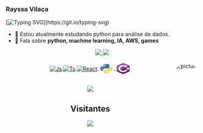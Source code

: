 ### Rayssa Vilaça

[![Typing SVG](https://readme-typing-svg.herokuapp.com?color=%233FF744&size=38&duration=4000&center=true&vCenter=true&width=1000&height=101&lines=Ol%C3%A1%2C+me+chamo+Rayssa.;Sou+estudante+de+Engenharia+da+Computa%C3%A7%C3%A3o.!;Seja+bem-vindo(a)+ao+meu+perfil!)](https://git.io/typing-svg)

- 🌱 Estou atualmente estudando python para análise de dados.
- 💬 Fala sobre **python, machine learning, IA, AWS, games**

<div align="center">
  <a href="https://github.com/RayVilaca">
  <img height="180em" src="https://github-readme-stats.vercel.app/api?username=RayVilaca&show_icons=true&theme=merko&include_all_commits=true&count_private=true"/>
  <img height="180em" src="https://github-readme-stats.vercel.app/api/top-langs/?username=RayVilaca&layout=compact&langs_count=7&theme=merko"/>
</div>
  
 <div align="center" style="display: inline_block"><br>
    <img align="center" alt="Js" height="30" width="40" src="https://cdn.jsdelivr.net/gh/devicons/devicon/icons/java/java-original.svg">
    <img align="center" alt="Ts" height="30" width="40" src="https://cdn.jsdelivr.net/gh/devicons/devicon/icons/typescript/typescript-original.svg">
    <img align="center" alt="React" height="30" width="40" src="https://cdn.jsdelivr.net/gh/devicons/devicon/icons/c/c-original.svg">
    <img align="center" alt="Python" height="30" width="40" src="https://raw.githubusercontent.com/devicons/devicon/master/icons/python/python-original.svg">
    <img align="center" alt="Csharp" height="30" width="40" src="https://raw.githubusercontent.com/devicons/devicon/master/icons/csharp/csharp-original.svg">
        <img align="right" alt="picture" height="180em" style="border-radius:50px;"  src="https://cdn.discordapp.com/attachments/699325576485273752/948641104713113640/Webp.net-gifmaker.gif">
  </div>
  
  ##
  
  <div align="center">
    <a href="https://www.linkedin.com/in/rayssa-vila%C3%A7a-6b21021a4/" target="_blank"><img src="https://img.shields.io/badge/-LinkedIn-%230077B5?style=for-the-badge&logo=linkedin&logoColor=white" target="_blank"></a> 
  </div>
  
  <div align="center">
    <h2>Visitantes</h2>
  </div>
   <p align="center"> 
   <img alingn="center" src="https://profile-counter.glitch.me/RayVilaca/count.svg"/>
 </p>

  
